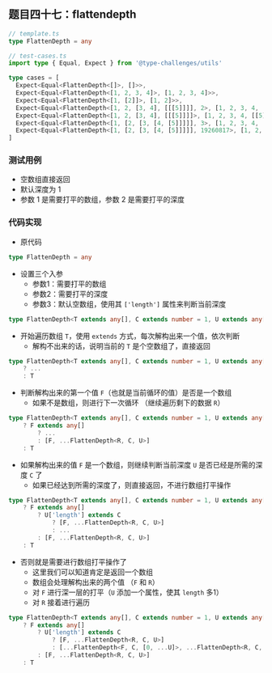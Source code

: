 ## 题目四十七：flattendepth

```ts
// template.ts
type FlattenDepth = any
```

```ts
// test-cases.ts
import type { Equal, Expect } from '@type-challenges/utils'

type cases = [
  Expect<Equal<FlattenDepth<[]>, []>>,
  Expect<Equal<FlattenDepth<[1, 2, 3, 4]>, [1, 2, 3, 4]>>,
  Expect<Equal<FlattenDepth<[1, [2]]>, [1, 2]>>,
  Expect<Equal<FlattenDepth<[1, 2, [3, 4], [[[5]]]], 2>, [1, 2, 3, 4, [5]]>>,
  Expect<Equal<FlattenDepth<[1, 2, [3, 4], [[[5]]]]>, [1, 2, 3, 4, [[5]]]>>,
  Expect<Equal<FlattenDepth<[1, [2, [3, [4, [5]]]]], 3>, [1, 2, 3, 4, [5]]>>,
  Expect<Equal<FlattenDepth<[1, [2, [3, [4, [5]]]]], 19260817>, [1, 2, 3, 4, 5]>>,
]
```



### 测试用例

- 空数组直接返回
- 默认深度为 1
- 参数 1 是需要打平的数组，参数 2 是需要打平的深度



### 代码实现

- 原代码

```ts
type FlattenDepth = any
```

- 设置三个入参
  - 参数1：需要打平的数组
  - 参数2：需要打平的深度
  - 参数3：默认空数组，使用其 `['length']` 属性来判断当前深度

```ts
type FlattenDepth<T extends any[], C extends number = 1, U extends any[] = []> = any
```

- 开始遍历数组 `T`，使用 `extends` 方式，每次解构出来一个值，依次判断
  - 解构不出来的话，说明当前的 `T` 是个空数组了，直接返回

```ts
type FlattenDepth<T extends any[], C extends number = 1, U extends any[] = []> = T extends [infer F, ...infer R]
	? ...
	: T
```

- 判断解构出来的第一个值 `F`（也就是当前循环的值）是否是一个数组
  - 如果不是数组，则进行下一次循环 （继续遍历剩下的数据 `R`）

```ts
type FlattenDepth<T extends any[], C extends number = 1, U extends any[] = []> = T extends [infer F, ...infer R]
	? F extends any[]
		? ...
		: [F, ...FlattenDepth<R, C, U>]
	: T
```

- 如果解构出来的值 `F` 是一个数组，则继续判断当前深度 `U` 是否已经是所需的深度 `C` 了
  - 如果已经达到所需的深度了，则直接返回，不进行数组打平操作

```ts
type FlattenDepth<T extends any[], C extends number = 1, U extends any[] = []> = T extends [infer F, ...infer R]
	? F extends any[]
		? U['length'] extends C
			? [F, ...FlattenDepth<R, C, U>]
			: ...
		: [F, ...FlattenDepth<R, C, U>]
	: T
```

- 否则就是需要进行数组打平操作了
  - 这里我们可以知道肯定是返回一个数组
  - 数组会处理解构出来的两个值 （`F` 和 `R`）
  - 对 `F` 进行深一层的打平（`U` 添加一个属性，使其 `length` 多1）
  - 对 `R` 接着进行遍历

```ts
type FlattenDepth<T extends any[], C extends number = 1, U extends any[] = []> = T extends [infer F, ...infer R]
	? F extends any[]
		? U['length'] extends C
			? [F, ...FlattenDepth<R, C, U>]
			: [...FlattenDepth<F, C, [0, ...U]>, ...FlattenDepth<R, C, U>]
		: [F, ...FlattenDepth<R, C, U>]
	: T
```

